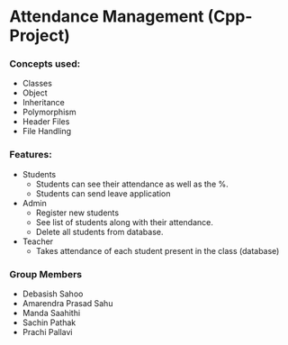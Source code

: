# Attendance Management (Cpp-Project)

### Concepts used:
* Classes
* Object
* Inheritance
* Polymorphism
* Header Files
* File Handling

### Features:
* Students
  * Students can see their attendance as well as the %.
  * Students can send leave application
* Admin
  * Register new students
  * See list of students along with their attendance.
  * Delete all students from database.
* Teacher 
  * Takes attendance of each student present in the class (database)

### Group Members
* Debasish Sahoo
* Amarendra Prasad Sahu
* Manda Saahithi
* Sachin Pathak
* Prachi Pallavi

